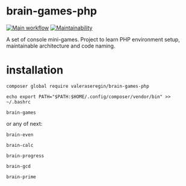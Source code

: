 # brain-games-php

[![Main workflow](https://github.com/valeriySeregin/brain-games-php/workflows/PHP%20CI/badge.svg)](https://github.com/valeriySeregin/brain-games-php/actions)
[![Maintainability](https://api.codeclimate.com/v1/badges/be4b96dc0fc8c38b2e6f/maintainability)](https://codeclimate.com/github/valeriySeregin/brain-games-php/maintainability)

A set of console mini-games. Project to learn PHP environment setup, maintainable architecture and code naming.

# installation
`composer global require valeraseregin/brain-games-php`

`echo export PATH="$PATH:$HOME/.config/composer/vendor/bin" >> ~/.bashrc`

`brain-games`

or any of next:

`brain-even`

`brain-calc`

`brain-progress`

`brain-gcd`

`brain-prime`